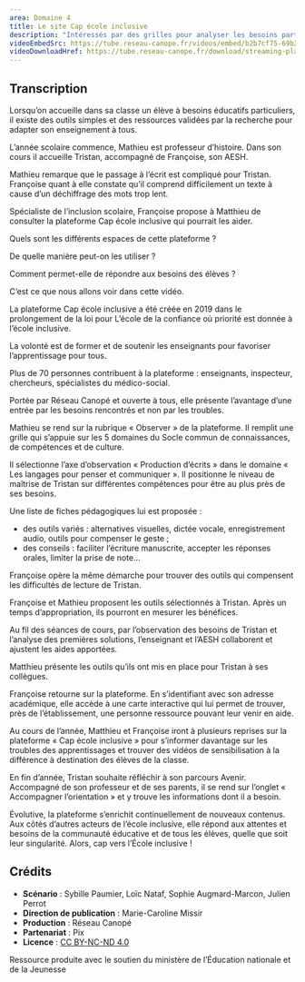 ```yaml
---
area: Domaine 4
title: Le site Cap école inclusive
description: "Intéressés par des grilles pour analyser les besoins particuliers de vos élèves ou par une cartographie des acteurs de l’école inclusive en France : le site Cap école inclusive est fait pour vous."
videoEmbedSrc: https://tube.reseau-canope.fr/videos/embed/b2b7cf75-69b2-40db-a35c-164457affaaa
videoDownloadHref: https://tube.reseau-canope.fr/download/streaming-playlists/hls/videos/b2b7cf75-69b2-40db-a35c-164457affaaa-1080-fragmented.mp4
---
```


## Transcription

Lorsqu’on accueille dans sa classe un élève à besoins éducatifs particuliers, il existe des outils simples et des ressources validées par la recherche pour adapter son enseignement à tous.

L’année scolaire commence, Mathieu est professeur d’histoire. Dans son cours il accueille Tristan, accompagné de Françoise, son AESH.

Mathieu remarque que le passage à l’écrit est compliqué pour Tristan. Françoise quant à elle constate qu’il comprend difficilement un texte à cause d’un déchiffrage des mots trop lent.

Spécialiste de l’inclusion scolaire, Françoise propose à Matthieu de consulter la plateforme Cap école inclusive qui pourrait les aider.

Quels sont les différents espaces de cette plateforme ?

De quelle manière peut-on les utiliser ?

Comment permet-elle de répondre aux besoins des élèves ?

C’est ce que nous allons voir dans cette vidéo.

La plateforme Cap école inclusive a été créée en 2019 dans le prolongement de la loi pour L’école de la confiance où priorité est donnée à l’école inclusive.

La volonté est de former et de soutenir les enseignants pour favoriser l’apprentissage pour tous.

Plus de 70 personnes contribuent à la plateforme : enseignants, inspecteur, chercheurs, spécialistes du médico-social.

Portée par Réseau Canopé et ouverte à tous, elle présente l’avantage d’une entrée par les besoins rencontrés et non par les troubles.

Mathieu se rend sur la rubrique « Observer » de la plateforme. Il remplit une grille qui s’appuie sur les 5 domaines du Socle commun de connaissances, de compétences et de culture.

Il sélectionne l’axe d’observation « Production d’écrits » dans le domaine « Les langages pour penser et communiquer ». Il positionne le niveau de maîtrise de Tristan sur différentes compétences pour être au plus près de ses besoins.

Une liste de fiches pédagogiques lui est proposée :

- des outils variés : alternatives visuelles, dictée vocale, enregistrement audio, outils pour compenser le geste ;
- des conseils : faciliter l’écriture manuscrite, accepter les réponses orales, limiter la prise de note…

Françoise opère la même démarche pour trouver des outils qui compensent les difficultés de lecture de Tristan.

Françoise et Mathieu proposent les outils sélectionnés à Tristan. Après un temps d’appropriation, ils pourront en mesurer les bénéfices.

Au fil des séances de cours, par l’observation des besoins de Tristan et l’analyse des premières solutions, l’enseignant et l’AESH collaborent et ajustent les aides apportées.

Matthieu présente les outils qu’ils ont mis en place pour Tristan à ses collègues.

Françoise retourne sur la plateforme. En s’identifiant avec son adresse académique, elle accède à une carte interactive qui lui permet de trouver, près de l’établissement, une personne ressource pouvant leur venir en aide.

Au cours de l’année, Matthieu et Françoise iront à plusieurs reprises sur la plateforme « Cap école inclusive » pour s’informer davantage sur les troubles des apprentissages et trouver des vidéos de sensibilisation à la différence à destination des élèves de la classe.

En fin d’année, Tristan souhaite réfléchir à son parcours Avenir. Accompagné de son professeur et de ses parents, il se rend sur l’onglet « Accompagner l’orientation » et y trouve les informations dont il a besoin.

Évolutive, la plateforme s’enrichit continuellement de nouveaux contenus. Aux côtés d’autres acteurs de l’école inclusive, elle répond aux attentes et besoins de la communauté éducative et de tous les élèves, quelle que soit leur singularité. Alors, cap vers l’École inclusive !

## Crédits

- **Scénario** : Sybille Paumier, Loïc Nataf, Sophie Augmard-Marcon, Julien Perrot
- **Direction de publication** : Marie-Caroline Missir
- **Production** : Réseau Canopé
- **Partenariat** : Pix
- **Licence** : [CC BY-NC-ND 4.0](https://creativecommons.org/licenses/by-nc-nd/4.0/deed.fr)

Ressource produite avec le soutien du ministère de l’Éducation nationale et de la Jeunesse
